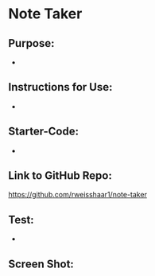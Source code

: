 # Note Taker

## Purpose:
-

## Instructions for Use:
- 

## Starter-Code:
- 

## Link to GitHub Repo:
https://github.com/rweisshaar1/note-taker

## Test:
- 

## Screen Shot:

